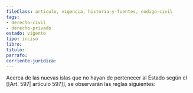 ```yaml
---
fileClass: articulo, vigencia, historia-y-fuentes, codigo-civil
tags:
- derecho-civil
- derecho-privado
estado: vigente
tipo: inciso
libro:
titulo:
parrafo:
corriente-juridica:
---
```

Acerca de las nuevas islas que no hayan de pertenecer al Estado según el [[Art. 597| artículo 597]], se observarán las reglas siguientes: